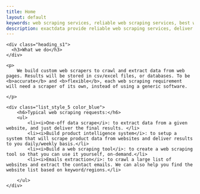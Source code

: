 ```yaml
---
title: Home
layout: default
keywords: web scraping services, reliable web scraping services, best web scraping services, custom web scraping service
description: exactdata provide reliable web scraping services, deliver exactly what you need.
---
```


<div class="row align-items-center animation animated fadeInUp" data-animation="fadeInUp" data-animation-delay="0.1s" style="animation-delay: 0.1s; opacity: 1;">
    
    <div class="heading_s1"> 
      <h3>What we do</h3>
    </div>

    <p>
    	We build custom web scrapers to crawl and extract data from web pages. Results will be stored in csv/excel files, or databases. To be <b>accurate</b> and <b>flexible</b>, each web scraping requirement will need a scraper of its own, instead of using a generic software.

    </p>

    <div class="list_style_5 color_blue">
    	<h6>Typical web scraping requests:</h6>
        <ul>
            <li><i>One-off data scrape</i>: to extract data from a given website, and just deliver the final results. </li>
            <li><i>Build product intelligence system</i>: to setup a system that will scrape product data from websites and deliver results to you daily/weekly basis.</li>
            <li><i>Build a web scraping tool</i>: to create a web scraping tool so that you can use it yourself, on-demand.</li>
            <li><i>Emails extraction</i>: to crawl a large list of websites and extract the contact emails. We can also help you find the website list based on keyword/regions.</li>
            
        </ul>
    </div>

</div>



